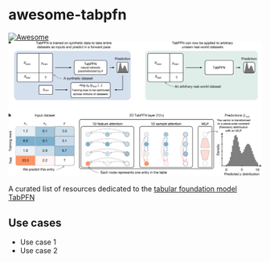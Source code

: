 # awesome-tabpfn

[![Awesome](https://cdn.rawgit.com/sindresorhus/awesome/d7305f38d29fed78fa85652e3a63e154dd8e8829/media/badge.svg)](https://github.com/sindresorhus/awesome)
![TabPFN Summary](tabpfn_summary.webp)

A curated list of resources dedicated to the [tabular foundation model TabPFN](https://www.nature.com/articles/s41586-024-08328-6)

## Use cases

* Use case 1
* Use case 2
